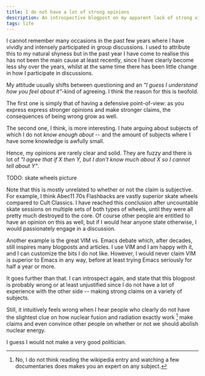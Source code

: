 ```yaml
---
title: I do not have a lot of strong opinions
description: An introspective blogpost on my apparent lack of strong views
tags: life
---
```


I cannot remember many occasions in the past few years where I have vividly and
intensely participated in group discussions. I used to attribute this to my
natural shyness but in the past year I have come to realise this has not been
the main cause at least recently, since I have clearly become less shy over the
years, whilst at the same time there has been little change in how I participate
in discussions.

My attitude usually shifts between questioning and an *"I guess I understand how
you feel about it"*-kind of agreeing. I think the reason for this is twofold.

The first one is simply that of having a defensive point-of-view: as you express
express stronger opinions and make stronger claims, the consequences of being
wrong grow as well.

The second one, I think, is more interesting. I hate arguing about subjects of
which I do not *know enough about* -- and the amount of subjects where I have
some knowledge is awfully small.

Hence, my opinions are rarely clear and solid. They are fuzzy and there is lot
of *"I agree that if X then Y, but I don't know much about X so I cannot tell
about Y"*.

TODO: skate wheels picture

Note that this is mostly unrelated to whether or not the claim is subjective.
For example, I think Abec11 70s Flashbacks are vastly superior skate wheels
compared to Cult Classics. I have reached this conclusion after uncountable
skate sessions on multiple sets of both types of wheels, until they were all
pretty much destroyed to the core. Of course other people are entitled to have
an opinion on this as well, but if I would hear anyone state otherwise, I would
passionately engage in a discussion.

Another example is the great VIM vs. Emacs debate which, after decades, still
inspires many blogposts and articles. I use VIM and I am happy with it, and I
can customize the bits I do not like. However, I would never claim VIM is
superior to Emacs in any way, before at least trying Emacs seriously for half a
year or more.

It goes further than that. I can introspect again, and state that this blogpost
is probably wrong or at least unjustified since I do not have a lot of
experience with the other side -- making strong claims on a variety of subjects.

Still, it intuitively feels wrong when I hear people who clearly do not have the
slightest clue on how nuclear fusion and radiation exactly work [^1] make claims
and even convince other people on whether or not we should abolish nuclear
energy.

[^1]: No, I do not think reading the wikipedia entry and watching a few
      documentaries does makes you an expert on any subject.

I guess I would not make a very good politician.
